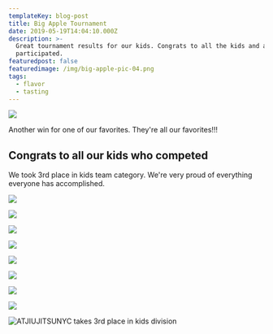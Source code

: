 ```yaml
---
templateKey: blog-post
title: Big Apple Tournament
date: 2019-05-19T14:04:10.000Z
description: >-
  Great tournament results for our kids. Congrats to all the kids and adults who
  participated.
featuredpost: false
featuredimage: /img/big-apple-pic-04.png
tags:
  - flavor
  - tasting
---
```

![](/img/big-apple-pic-12.png)

Another win for one of our favorites. They're all our favorites!!!

## Congrats to all our kids who competed

We took 3rd place in kids team category. We're very proud of everything everyone has accomplished.

![](/img/big-apple-pic-02.png)

![](/img/big-apple-pic-03.png)

![](/img/big-apple-pic-05.png)

![](/img/big-apple-pic-06.png)

![](/img/big-apple-pic-07.png)

![](/img/big-apple-pic-08.png)

![](/img/big-apple-pic-09.png)

![](/img/big-apple-pic-10.png)

![ATJIUJITSUNYC takes 3rd place in kids division](/img/big-apple-pic-01.png "We are the Champions :)")
